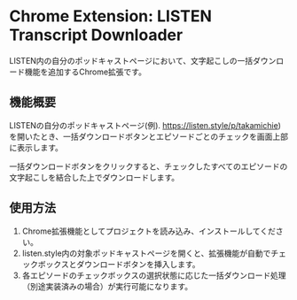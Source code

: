 # Chrome Extension: LISTEN Transcript Downloader

LISTEN内の自分のポッドキャストページにおいて、文字起こしの一括ダウンロード機能を追加するChrome拡張です。

## 機能概要

LISTENの自分のポッドキャストページ(例). https://listen.style/p/takamichie)を開いたとき、一括ダウンロードボタンとエピソードごとのチェックを画面上部に表示します。

一括ダウンロードボタンをクリックすると、チェックしたすべてのエピソードの文字起こしを結合した上でダウンロードします。

## 使用方法

1. Chrome拡張機能としてプロジェクトを読み込み、インストールしてください。
2. listen.style内の対象ポッドキャストページを開くと、拡張機能が自動でチェックボックスとダウンロードボタンを挿入します。
3. 各エピソードのチェックボックスの選択状態に応じた一括ダウンロード処理（別途実装済みの場合）が実行可能になります。
